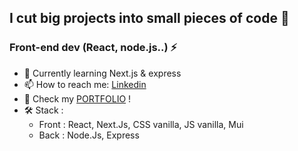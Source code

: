 ## I cut big projects into small pieces of code 👋
### Front-end dev (React, node.js..) ⚡

- 🌱 Currently learning Next.js & express
- 📫 How to reach me: [Linkedin](https://www.linkedin.com/in/hachgeoffrey/)
- 🔫 Check my [PORTFOLIO](https://www.geoffreyhach.fr/) !
- 🛠️ Stack : 
  - Front : React, Next.Js, CSS vanilla, JS vanilla, Mui
  - Back : Node.Js, Express

<!--
**geoffreyhach/geoffreyhach** is a ✨ _special_ ✨ repository because its `README.md` (this file) appears on your GitHub profile.

Here are some ideas to get you started:

- 🔭 I’m currently working on ...
- 🌱 I’m currently learning ...
- 👯 I’m looking to collaborate on ...
- 🤔 I’m looking for help with ...
- 💬 Ask me about ...
- 📫 How to reach me: ...
- 😄 Pronouns: ...
- ⚡ Fun fact: ...
-->
